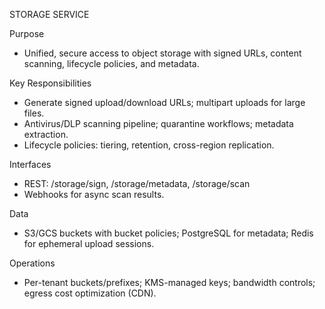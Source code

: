 STORAGE SERVICE

Purpose
- Unified, secure access to object storage with signed URLs, content scanning, lifecycle policies, and metadata.

Key Responsibilities
- Generate signed upload/download URLs; multipart uploads for large files.
- Antivirus/DLP scanning pipeline; quarantine workflows; metadata extraction.
- Lifecycle policies: tiering, retention, cross-region replication.

Interfaces
- REST: /storage/sign, /storage/metadata, /storage/scan
- Webhooks for async scan results.

Data
- S3/GCS buckets with bucket policies; PostgreSQL for metadata; Redis for ephemeral upload sessions.

Operations
- Per-tenant buckets/prefixes; KMS-managed keys; bandwidth controls; egress cost optimization (CDN).
